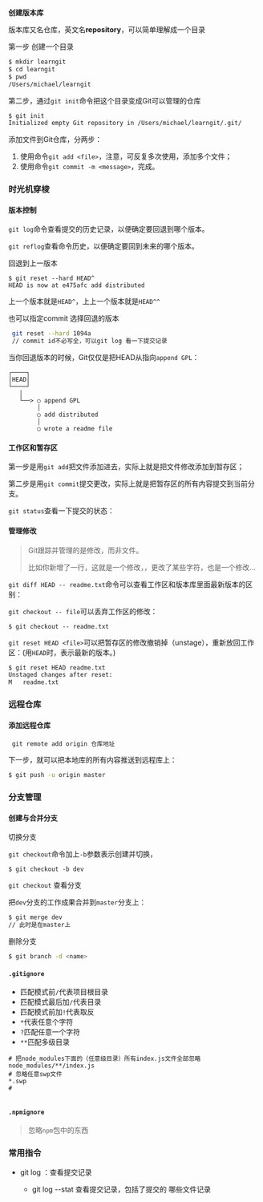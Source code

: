 **创建版本库**

版本库又名仓库，英文名**repository**，可以简单理解成一个目录

第一步 创建一个目录

```bash
$ mkdir learngit
$ cd learngit
$ pwd
/Users/michael/learngit
```

第二步，通过`git init`命令把这个目录变成Git可以管理的仓库

```bash
$ git init
Initialized empty Git repository in /Users/michael/learngit/.git/
```



添加文件到Git仓库，分两步：

1. 使用命令`git add <file>`，注意，可反复多次使用，添加多个文件；
2. 使用命令`git commit -m <message>`，完成。

### 时光机穿梭

#### 版本控制

`git log`命令查看提交的历史记录，以便确定要回退到哪个版本。

`git reflog`查看命令历史，以便确定要回到未来的哪个版本。

回退到上一版本

```
$ git reset --hard HEAD^
HEAD is now at e475afc add distributed
```

上一个版本就是`HEAD^`，上上一个版本就是`HEAD^^`

也可以指定commit 选择回退的版本

```bash
 git reset --hard 1094a
 // commit id不必写全，可以git log 看一下提交记录
```

当你回退版本的时候，Git仅仅是把HEAD从指向`append GPL`：

```ascii
┌────┐
│HEAD│
└────┘
   │
   └──> ○ append GPL
        │
        ○ add distributed
        │
        ○ wrote a readme file
```



#### 工作区和暂存区

第一步是用`git add`把文件添加进去，实际上就是把文件修改添加到暂存区；

第二步是用`git commit`提交更改，实际上就是把暂存区的所有内容提交到当前分支。

`git status`查看一下提交的状态：



#### 管理修改

> Git跟踪并管理的是修改，而非文件。
>
> 比如你新增了一行，这就是一个修改，，更改了某些字符，也是一个修改...

`git diff HEAD -- readme.txt`命令可以查看工作区和版本库里面最新版本的区别：

`git checkout -- file`可以丢弃工作区的修改：

```
$ git checkout -- readme.txt
```

`git reset HEAD <file>`可以把暂存区的修改撤销掉（unstage），重新放回工作区：(用`HEAD`时，表示最新的版本。)

```bash
$ git reset HEAD readme.txt
Unstaged changes after reset:
M	readme.txt
```

### 远程仓库

#### 添加远程仓库

```
 git remote add origin 仓库地址
```

下一步，就可以把本地库的所有内容推送到远程库上：

```bash
$ git push -u origin master
```



### 分支管理

#### 创建与合并分支

切换分支 

`git checkout`命令加上`-b`参数表示创建并切换，

```
$ git checkout -b dev
```

`git checkout` 查看分支



把`dev`分支的工作成果合并到`master`分支上：

```bash
$ git merge dev
// 此时是在master上
```

删除分支

```bash
$ git branch -d <name>
```

#### `.gitignore`

- 匹配模式前`/`代表项目根目录
- 匹配模式最后加`/`代表目录
- 匹配模式前加`!`代表取反
- `*`代表任意个字符
- `?`匹配任意一个字符
- `**`匹配多级目录

```.gitigore
# 把node_modules下面的（任意级目录）所有index.js文件全部忽略
node_modules/**/index.js 
# 忽略任意swp文件
*.swp
#


```

#### `.npmignore`

> 忽略`npm`包中的东西



### 常用指令

- git log ：查看提交记录

  - git log --stat  查看提交记录，包括了提交的 哪些文件记录

    